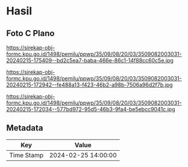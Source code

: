 # Hasil

## Foto C Plano

https://sirekap-obj-formc.kpu.go.id/1498/pemilu/ppwp/35/09/08/20/03/3509082003031-20240215-175409--bd2c5ea7-baba-466e-86c1-14f88cc60c5e.jpg

https://sirekap-obj-formc.kpu.go.id/1498/pemilu/ppwp/35/09/08/20/03/3509082003031-20240215-172942--fe488a13-f423-46b2-a98b-7506a96d2f7b.jpg

https://sirekap-obj-formc.kpu.go.id/1498/pemilu/ppwp/35/09/08/20/03/3509082003031-20240215-172034--577bd972-95d5-46b3-9fa4-be5ebcc9041c.jpg


## Metadata

| Key        | Value               |
| ---------- | ------------------- |
| Time Stamp | 2024-02-25 14:00:00 |




